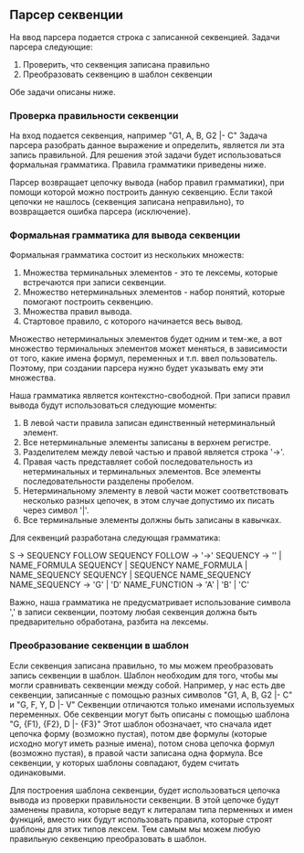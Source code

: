 

## <a name='parser_seqency'></a>Парсер секвенции

На ввод парсера подается строка с записанной секвенцией. 
Задачи парсера следующие:

1. Проверить, что секвенция записана правильно
2. Преобразовать секвенцию в шаблон секвенции

Обе задачи описаны ниже.

### <a name='parser_check_sequency'></a>Проверка правильности секвенции

На вход подается секвенция, например "G1, A, B, G2 |- C"
Задача парсера разобрать данное выражение и определить, является ли эта запись правильной.
Для решения этой задачи будет использоваться формальная грамматика. Правила грамматики приведены ниже.

Парсер возвращает цепочку вывода (набор правил грамматики), при помощи которой можно построить 
данную секвенцию. Если такой цепочки не нашлось (секвенция записана неправильно), то возвращается 
ошибка парсера (исключение).

### <a name='parser_grammatic_sequency'></a>Формальная грамматика для вывода секвенции

Формальная грамматика состоит из нескольких множеств:

1. Множества терминальных элементов - это те лексемы, которые встречаются при записи секвенции.
2. Множество нетерминальных элементов - набор понятий, которые помогают построить секвенцию.
3. Множества правил вывода.
4. Стартовое правило, с которого начинается весь вывод.

Множество нетерминальных элементов будет одним и тем-же, а вот множество терминальных элементов 
может меняться, в зависимости от того, какие имена формул, переменных и т.п. ввел пользователь.
Поэтому, при создании парсера нужно будет указывать ему эти множества.

Наша грамматика является контекстно-свободной. При записи правил вывода будут использоваться следующие моменты:

1. В левой части правила записан единственный нетерминальный элемент. 
2. Все нетерминальные элементы записаны в верхнем регистре.
3. Разделителем между левой частью и правой является строка '->'.
4. Правая часть представляет собой последовательность из нетерминальных и терминальных элементов.
   Все элементы последовательности разделены пробелом.
5. Нетерминальному элементу в левой части может соответствовать несколько разных цепочек,
   в этом случае допустимо их писать через символ '|'.
6. Все терминальные элементы должны быть записаны в кавычках. 

Для секвенций разработана следующая грамматика:

S -> SEQUENCY FOLLOW SEQUENCY
FOLLOW -> '->'
SEQUENCY -> '' | NAME_FORMULA SEQUENCY | SEQUENCY NAME_FORMULA | NAME_SEQUENCY SEQUENCY | SEQUENCE NAME_SEQUENCY
NAME_SEQUENCY -> 'G' | 'D'
NAME_FUNCTION -> 'A' | 'B' | 'C' 

Важно, наша грамматика не предусматривает использование символа ',' в записи секвенции,
поэтому любая секвенция должна быть предварительно обработана, разбита на лексемы.


### <a name='parser_pattern_seqency'></a>Преобразование секвенции в шаблон 

Если секвенция записана правильно, то мы можем преобразовать запись секвенции в шаблон.
Шаблон необходим для того, чтобы мы могли сравнивать секвенции между собой.
Например, у нас есть две секвенции, записанные с помощью разных символов
"G1, A, B, G2 |- C" и "G, F, Y, D |- V"
Секвенции отличаются только именами используемых переменных. 
Обе секвенции могут быть описаны с помощью шаблона "G, {F1}, {F2}, D |- {F3}"
Этот шаблон обозначает, что сначала идет цепочка форму (возможно пустая), 
потом две формулы (которые исходно могут иметь разные имена), потом снова цепочка формул (возможно пустая),
в правой части записана одна формула.
Все секвенции, у которых шаблоны совпадают, будем считать одинаковыми.

Для построения шаблона секвенции, будет использоваться цепочка вывода из проверки правильности секвенции.
В этой цепочке будут заменены правила, которые ведут к литералам типа перменных и имен функций, 
вместо них будут использовать правила, которые строят шаблоны для этих типов лексем.
Тем самым мы можем любую правильную секвенцию преобразовать в шаблон.
